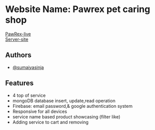                                  
# Website Name: Pawrex pet caring shop
[PawRex-live](https://assignment11-70459.web.app) <br>
[Server-site](https://github.com/sumaiyasinja/pawrex-petshop-server-side)

## Authors

- [@sumaiyasinja](https://github.com/sumaiyasinja)


## Features
- 4 top of service               
- mongoDB database insert, update,read operation
- Firebase: email password,& google authentication system
- Responsive for all devices
- service name based product showcasing (filter like)
- Adding service to cart and removing


